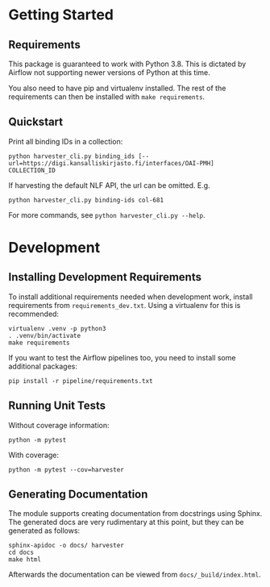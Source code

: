 # Getting Started

## Requirements
This package is guaranteed to work with Python 3.8. This is dictated by Airflow
not supporting newer versions of Python at this time.

You also need to have pip and virtualenv installed. The rest of the
requirements can then be installed with `make requirements`.

## Quickstart
Print all binding IDs in a collection:
```
python harvester_cli.py binding_ids [--url=https://digi.kansalliskirjasto.fi/interfaces/OAI-PMH] COLLECTION_ID
```
If harvesting the default NLF API, the url can be omitted. E.g.
```
python harvester_cli.py binding-ids col-681
```

For more commands, see `python harvester_cli.py --help`.


# Development

## Installing Development Requirements
To install additional requirements needed when development work, install
requirements from `requirements_dev.txt`. Using a virtualenv for this is
recommended:
```
virtualenv .venv -p python3
. .venv/bin/activate
make requirements
```

If you want to test the Airflow pipelines too, you need to install some
additional packages:
```
pip install -r pipeline/requirements.txt
```

## Running Unit Tests
Without coverage information:
```
python -m pytest
```

With coverage:
```
python -m pytest --cov=harvester
```

## Generating Documentation
The module supports creating documentation from docstrings using Sphinx. The
generated docs are very rudimentary at this point, but they can be generated as
follows:
```
sphinx-apidoc -o docs/ harvester
cd docs
make html
```
Afterwards the documentation can be viewed from ``docs/_build/index.html``.
